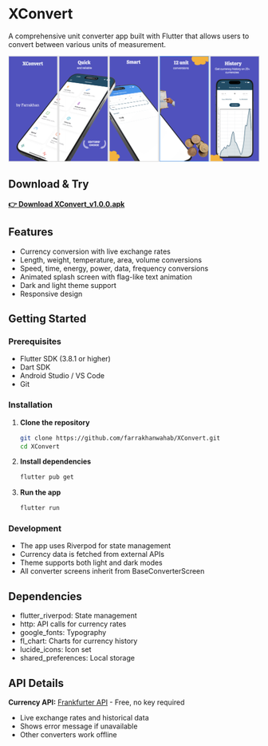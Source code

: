 # XConvert

A comprehensive unit converter app built with Flutter that allows users to convert between various units of measurement.

![XConvert Banner](assets/images/app_banner.png)

## Download & Try
[**👉 Download XConvert_v1.0.0.apk**](https://github.com/farrakhanwahab/XConvert/releases/download/v1.0.0/XConvert_v1.0.0.apk)  

## Features

- Currency conversion with live exchange rates
- Length, weight, temperature, area, volume conversions
- Speed, time, energy, power, data, frequency conversions
- Animated splash screen with flag-like text animation
- Dark and light theme support
- Responsive design

## Getting Started

### Prerequisites

- Flutter SDK (3.8.1 or higher)
- Dart SDK
- Android Studio / VS Code
- Git

### Installation

1. **Clone the repository**
   ```bash
   git clone https://github.com/farrakhanwahab/XConvert.git
   cd XConvert
   ```

2. **Install dependencies**
   ```bash
   flutter pub get
   ```

3. **Run the app**
   ```bash
   flutter run
   ```

### Development

- The app uses Riverpod for state management
- Currency data is fetched from external APIs
- Theme supports both light and dark modes
- All converter screens inherit from BaseConverterScreen

## Dependencies

- flutter_riverpod: State management
- http: API calls for currency rates
- google_fonts: Typography
- fl_chart: Charts for currency history
- lucide_icons: Icon set
- shared_preferences: Local storage

## API Details

**Currency API:** [Frankfurter API](https://api.frankfurter.app) - Free, no key required
- Live exchange rates and historical data
- Shows error message if unavailable
- Other converters work offline
